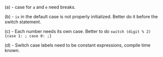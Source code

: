 (a) - case for `a` and `e` need breaks.

(b) - `ix` in the default case is not properly initialized. Better do it before the switch statement.

(c) - Each number needs its own case. Better to do `switch (digit % 2) {case 1: ; case 0: ;}`

(d) - Switch case labels need to be constant expressions, compile time known.